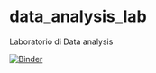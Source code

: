 # data_analysis_lab
Laboratorio di Data analysis

[![Binder](https://mybinder.org/badge_logo.svg)](https://mybinder.org/v2/gh/andreascaudo/data_analysis_lab/tree/main/master?labpath=0_lesson.ipynb)
